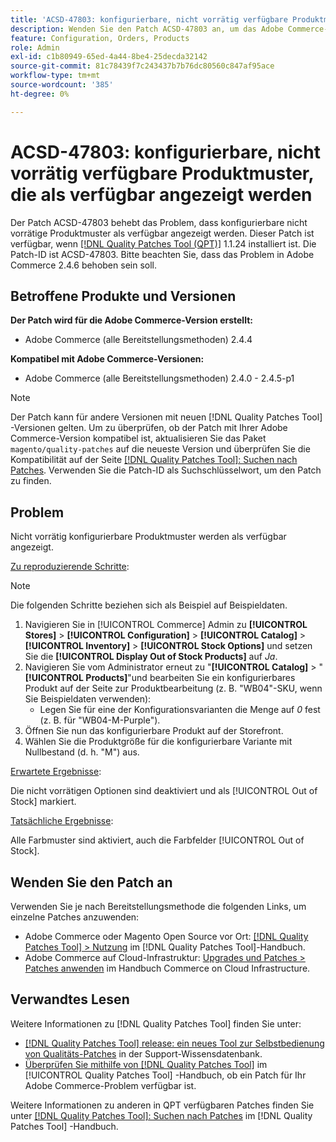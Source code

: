 ```yaml
---
title: 'ACSD-47803: konfigurierbare, nicht vorrätig verfügbare Produktmuster, die als verfügbar angezeigt werden'
description: Wenden Sie den Patch ACSD-47803 an, um das Adobe Commerce-Problem zu beheben, bei dem konfigurierbare nicht vorrätige Produktmuster als verfügbar angezeigt wurden.
feature: Configuration, Orders, Products
role: Admin
exl-id: c1b80949-65ed-4a44-8be4-25decda32142
source-git-commit: 81c78439f7c243437b7b76dc80560c847af95ace
workflow-type: tm+mt
source-wordcount: '385'
ht-degree: 0%

---
```


# ACSD-47803: konfigurierbare, nicht vorrätig verfügbare Produktmuster, die als verfügbar angezeigt werden

Der Patch ACSD-47803 behebt das Problem, dass konfigurierbare nicht vorrätige Produktmuster als verfügbar angezeigt werden. Dieser Patch ist verfügbar, wenn [[!DNL Quality Patches Tool (QPT)]](https://experienceleague.adobe.com/en/docs/commerce-knowledge-base/kb/announcements/commerce-announcements/magento-quality-patches-released-new-tool-to-self-serve-quality-patches) 1.1.24 installiert ist. Die Patch-ID ist ACSD-47803. Bitte beachten Sie, dass das Problem in Adobe Commerce 2.4.6 behoben sein soll.

## Betroffene Produkte und Versionen

**Der Patch wird für die Adobe Commerce-Version erstellt:**

* Adobe Commerce (alle Bereitstellungsmethoden) 2.4.4

**Kompatibel mit Adobe Commerce-Versionen:**

* Adobe Commerce (alle Bereitstellungsmethoden) 2.4.0 - 2.4.5-p1

>[!NOTE]
>
>Der Patch kann für andere Versionen mit neuen [!DNL Quality Patches Tool] -Versionen gelten. Um zu überprüfen, ob der Patch mit Ihrer Adobe Commerce-Version kompatibel ist, aktualisieren Sie das Paket `magento/quality-patches` auf die neueste Version und überprüfen Sie die Kompatibilität auf der Seite [[!DNL Quality Patches Tool]: Suchen nach Patches](https://experienceleague.adobe.com/tools/commerce-quality-patches/index.html). Verwenden Sie die Patch-ID als Suchschlüsselwort, um den Patch zu finden.

## Problem

Nicht vorrätig konfigurierbare Produktmuster werden als verfügbar angezeigt.

<u>Zu reproduzierende Schritte</u>:

>[!NOTE]
>
>Die folgenden Schritte beziehen sich als Beispiel auf Beispieldaten.

1. Navigieren Sie in [!UICONTROL Commerce] Admin zu **[!UICONTROL Stores]** > **[!UICONTROL Configuration]** > **[!UICONTROL Catalog]** > **[!UICONTROL Inventory]** > **[!UICONTROL Stock Options]** und setzen Sie die **[!UICONTROL Display Out of Stock Products]** auf *Ja*.
1. Navigieren Sie vom Administrator erneut zu &quot;**[!UICONTROL Catalog]** > &quot;**[!UICONTROL Products]**&quot;und bearbeiten Sie ein konfigurierbares Produkt auf der Seite zur Produktbearbeitung (z. B. &quot;WB04&quot;-SKU, wenn Sie Beispieldaten verwenden):
   * Legen Sie für eine der Konfigurationsvarianten die Menge auf *0* fest (z. B. für &quot;WB04-M-Purple&quot;).
1. Öffnen Sie nun das konfigurierbare Produkt auf der Storefront.
1. Wählen Sie die Produktgröße für die konfigurierbare Variante mit Nullbestand (d. h. &quot;M&quot;) aus.

<u>Erwartete Ergebnisse</u>:

Die nicht vorrätigen Optionen sind deaktiviert und als [!UICONTROL Out of Stock] markiert.

<u>Tatsächliche Ergebnisse</u>:

Alle Farbmuster sind aktiviert, auch die Farbfelder [!UICONTROL Out of Stock].

## Wenden Sie den Patch an

Verwenden Sie je nach Bereitstellungsmethode die folgenden Links, um einzelne Patches anzuwenden:

* Adobe Commerce oder Magento Open Source vor Ort: [[!DNL Quality Patches Tool] > Nutzung](/help/tools/quality-patches-tool/usage.md) im [!DNL Quality Patches Tool]-Handbuch.
* Adobe Commerce auf Cloud-Infrastruktur: [Upgrades und Patches > Patches anwenden](https://experienceleague.adobe.com/docs/commerce-cloud-service/user-guide/develop/upgrade/apply-patches.html) im Handbuch Commerce on Cloud Infrastructure.

## Verwandtes Lesen

Weitere Informationen zu [!DNL Quality Patches Tool] finden Sie unter:

* [[!DNL Quality Patches Tool] release: ein neues Tool zur Selbstbedienung von Qualitäts-Patches](https://experienceleague.adobe.com/en/docs/commerce-knowledge-base/kb/announcements/commerce-announcements/magento-quality-patches-released-new-tool-to-self-serve-quality-patches) in der Support-Wissensdatenbank.
* [Überprüfen Sie mithilfe von  [!DNL Quality Patches Tool]](/help/tools/quality-patches-tool/patches-available-in-qpt/check-patch-for-magento-issue-with-magento-quality-patches.md) im [!UICONTROL Quality Patches Tool] -Handbuch, ob ein Patch für Ihr Adobe Commerce-Problem verfügbar ist.


Weitere Informationen zu anderen in QPT verfügbaren Patches finden Sie unter [[!DNL Quality Patches Tool]: Suchen nach Patches](https://experienceleague.adobe.com/tools/commerce-quality-patches/index.html) im [!DNL Quality Patches Tool] -Handbuch.
